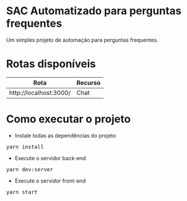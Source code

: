 # SAC Automatizado para perguntas frequentes
Um simples projeto de automação para perguntas frequentes.

# Rotas disponíveis

| Rota                   | Recurso |
|------------------------|---------|
| http://localhost:3000/ | Chat    |


# Como executar o projeto

- Instale todas as dependências do projeto
<pre>yarn install</pre>

- Execute o servidor back-end
<pre>yarn dev:server</pre>

- Execute o servidor front-end
<pre>yarn start</pre>
